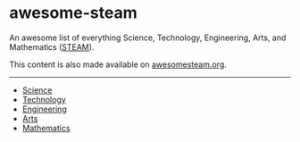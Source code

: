 # awesome-steam
An awesome list of everything Science, Technology, Engineering, Arts, and Mathematics ([STEAM](https://en.wikipedia.org/wiki/STEAM_fields)).

This content is also made available on [awesomesteam.org](https://awesomesteam.org).

--------------------

- [Science](/content/science/index.md)
- [Technology](content/technology/index.md)
- [Engineering](content/engineering/index.md)
- [Arts](content/arts/index.md)
- [Mathematics](content/mathematics/index.md)
